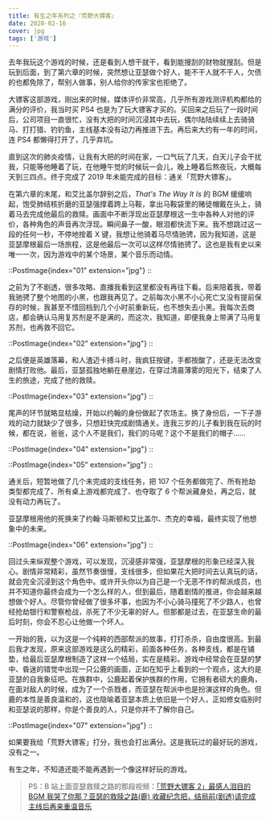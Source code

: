 ```yaml
---
title: 有生之年系列之『荒野大镖客』
date: 2020-02-16
cover: jpg
tags: ['游戏']
---
```


去年我玩这个游戏的时候，还是看到人想干就干，看到能搜刮的财物就搜刮。但是玩到后面，到了第六章的时候，突然想让亚瑟做个好人，能不干人就不干人，欠债的也都免除了，帮别人做事，别人给你的传家宝也拒绝了。

大镖客这部游戏，刚出来的时候，媒体评价非常高，几乎所有游戏测评机构都给的满分的评价，我当时买 PS4 也是为了玩大镖客才买的。买回来之后玩了一段时间后，公司项目一直很忙，没有大把的时间沉浸其中去玩，偶尔陆陆续续上去骑骑马、打打猎、钓钓鱼，主线基本没有动力再推进下去。再后来大约有一年的时间，连 PS4 都懒得打开了，几乎弃坑。

直到这次的肺炎疫情，让我有大把的时间在家，一口气玩了几天，白天儿子会干扰我，只能等他睡着了玩，在他睡午觉的时候玩一会儿，晚上睡着后熬夜玩，大概每天到三四点。终于完成了 2019 年未能完成的目标：通关「荒野大镖客」。

在第六章的末尾，和艾比盖尔辞别之后，*That's The Way It Is* 的 BGM 缓缓响起，饱受肺结核折磨的亚瑟强撑着跨上马鞍，拿出马鞍袋里的赌徒帽戴在头上，骑着马去完成他最后的救赎。画面中不断浮现出亚瑟摩根这一生中各种人对他的评价，各种角色的声音再次浮现。瞬间鼻子一酸，眼泪都快流下来。我不想跳过这一段的任何一秒，不停地按着 X 键，我想让他骑着马尽情驰骋，因为我知道，这是亚瑟摩根最后一场旅程，这是他最后一次可以这样尽情驰骋了。这也是我有史以来唯一一次，因为游戏中的某个场景，某个音乐而动情。

::PostImage{index="01" extension="jpg"}
::

之前为了不剧透，很多攻略、直播我看到这里都没有再往下看。后来陪着我，带着我驰骋了整个地图的小黑，也跟我再见了。之前每次小黑不小心死亡又没有提前保存的时候，我甚至不惜回档到几个小时前重新玩，也不想失去小黑。我每次去商店，都会确认马用复苏剂是不是满的，而这次，我知道，即便我身上带满了马用复苏剂，也再救不回它。

::PostImage{index="02" extension="jpg"}
::

之后便是英雄落幕，和人渣迈卡搏斗时，我疯狂按键，手都按酸了，还是无法改变剧情打败他。最后，亚瑟孤独地躺在悬崖边，在穿过清晨薄雾的阳光下，结束了人生的旅途，完成了他的救赎。

::PostImage{index="03" extension="jpg"}
::

尾声的环节就略显枯燥，开始以约翰的身份做起了农场主。换了身份后，一下子游戏的动力就缺少了很多，只想赶快完成剧情通关。连我三岁的儿子看到我在玩的时候，都在说，爸爸，这个人不是我们，我们的马呢？这个不是我们的帽子……

::PostImage{index="04" extension="jpg"}
::

::PostImage{index="05" extension="jpg"}
::

通关后，短暂地做了几个未完成的支线任务，把 107 个任务都做完了、所有抢劫类型都完成了、所有桌上游戏都完成了、也夺取了 6 个帮派藏身处，再之后，就没有动力再玩了。

亚瑟摩根用他的死换来了约翰·马斯顿和艾比盖尔、杰克的幸福，最终实现了他想象中的未来。

::PostImage{index="06" extension="jpg"}
::

回过头来纵观整个游戏，可以发现，沉浸感非常强，亚瑟摩根的形象已经深入我心。剧情非常精彩，虽然节奏很慢，支线很多，但如果花大把时间去认真玩的话，就会完全沉浸到这个角色中。或许开头你以为自己是一个无恶不作的帮派成员，也并不知道你最终会成为一个怎么样的人，但到最后，随着剧情的推进，你会越来越想做个好人。尽管你曾经做了很多坏事，也因为不小心骑马撞死了不少路人，也曾经抢劫银行和警察枪战，杀死了不少无辜的好人。但那都是过去，在亚瑟生命的最后时刻，你会不忍心让他做一个坏人。

一开始的我，以为这是一个纯粹的西部帮派的故事，打打杀杀，自由度很高。到最后我才发现，原来这部游戏是这么的精彩，前面各种任务，各种支线，都是在铺垫，给最后亚瑟摩根制造了这样一个结局，实在是精彩。游戏中经常会在亚瑟的梦中、昏迷的错觉中出现一只公鹿的画面，正如在知乎上看到的一个观点，这大约是亚瑟的自我象征吧。在族群中，公鹿起着保护族群的作用，它拥有者硕大的鹿角，在面对敌人的时候，成为了一个杀戮者，而亚瑟在帮派中也是扮演这样的角色。但鹿的本性是善良温和的，这也隐喻着亚瑟本质上依旧是一个好人，正如修女临别时和亚瑟说的那样，你是个善良的人，只是你并不了解你自己。

::PostImage{index="07" extension="jpg"}
::

如果要我给「荒野大镖客」打分，我也会打出满分。这是我玩过的最好玩的游戏，没有之一。

有生之年，不知道还能不能再遇到一个像这样好玩的游戏。

> PS：B 站上面亚瑟救赎之路的那段视频：[「荒野大镖客 2」最感人泪目的 BGM 我哭了你那？亚瑟的救赎之路(鹿) 收藏纪念把，结局前(剧透)请完成主线后再来重温音乐](https://www.bilibili.com/video/BV13t411U7bL)
